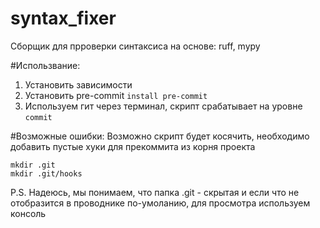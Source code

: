 # syntax_fixer
 
Сборщик для прроверки синтаксиса на основе: ruff, mypy

#Использвание: 
1. Установить зависимости 
2. Установить pre-commit 
`install pre-commit`
3. Используем гит через терминал, скрипт срабатывает на уровне `commit`

#Возможные ошибки:
Возможно скрипт будет косячить, необходимо добавить пустые хуки для прекоммита из корня проекта
```
mkdir .git
mkdir .git/hooks
```
P.S. Надеюсь, мы понимаем, что папка .git - скрытая и если что не отобразится в проводнике по-умоланию, для просмотра используем консоль
